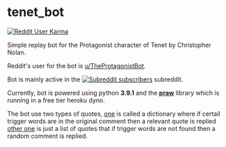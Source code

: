 # tenet_bot

[![Reddit User Karma](https://img.shields.io/reddit/user-karma/combined/TheProtagonistBot?style=social)](https://reddit.com/user/TheProtagonistBot)

Simple replay bot for the Protagonist character of Tenet by Christopher Nolan.

Reddit's user for the bot is [u/TheProtagonistBot](https://www.reddit.com/user/TheProtagonistBot/).

Bot is mainly active in the [![Subreddit subscribers](https://img.shields.io/reddit/subreddit-subscribers/tenet?style=social)](https://www.reddit.com/r/tenet)
subreddit.

Currently, bot is powered using
python **3.9.1** and the **[praw](https://praw.readthedocs.io/en/latest/)** library which is running in a free tier
heroku dyno.

The bot use two types of quotes, [one](https://github.com/yamin8000/tenet_bot/blob/master/quotes_dict)
is called a dictionary where if certail trigger words are in the original comment then a relevant quote is replied
[other one](https://github.com/yamin8000/tenet_bot/blob/master/quotes_list)
is just a list of quotes that if trigger words are not found then a random comment is replied.
